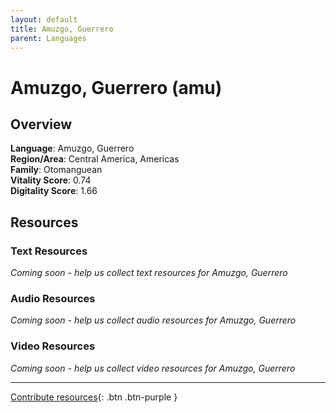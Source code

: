 ```yaml
---
layout: default
title: Amuzgo, Guerrero
parent: Languages
---
```


# Amuzgo, Guerrero (amu)

## Overview

**Language**: Amuzgo, Guerrero  
**Region/Area**: Central America, Americas  
**Family**: Otomanguean  
**Vitality Score**: 0.74  
**Digitality Score**: 1.66  

## Resources

### Text Resources
*Coming soon - help us collect text resources for Amuzgo, Guerrero*

### Audio Resources
*Coming soon - help us collect audio resources for Amuzgo, Guerrero*

### Video Resources
*Coming soon - help us collect video resources for Amuzgo, Guerrero*

---

[Contribute resources](https://fairtrain.github.io/){: .btn .btn-purple }
